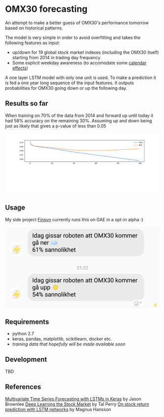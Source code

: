 # OMX30 forecasting

An attempt to make a better guess of OMX30's performance tomorrow based on historical patterns.

The model is very simple in order to avoid overfitting and takes the following features as input:

  - up/down for 19 global stock market indexes (including the OMX30 itself) starting from 2014 in trading day frequency
  - Some explicit weekday awareness (to accomodate some [calendar effects](https://en.wikipedia.org/wiki/Calendar_effect))

A one layer LSTM model with only one unit is used. To make a prediction it is fed a one year long sequence of the input features. It outputs probabilities for OMX30 going down or up the following day.

## Results so far
When training on 70% of the data from 2014 and forward up until today it had 58% accuracy on the remaining 30%. Assuming up and down being just as likely that gives a p-value of less than 0.05

![training loss](plots/loss.png)

## Usage
My side project [Finsyn](https://app.finsyn.se) currently runs this on GAE in a opt-in alpha :)

![finsyn screenshot](plots/demo.png)

## Requirements
 - python 2.7 
 - keras, pandas, matplotlib, scikitlearn, docker etc.
 - *training data that hopefully will be made available soon* 

## Development
TBD

## References

[Multivariate Time Series Forecasting with LSTMs in Keras](https://machinelearningmastery.com/multivariate-time-series-forecasting-lstms-keras/) by Jason Brownlee
[Deep Learning the Stock Market](https://medium.com/@TalPerry/deep-learning-the-stock-market-df853d139e02) by Tal Perry 
[On stock return prediction with LSTM networks](http://lup.lub.lu.se/luur/download?func=downloadFile&recordOId=8911069&fileOId=8911070) by Magnus Hansson

